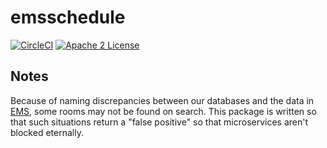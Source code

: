 # emsschedule
[![CircleCI](https://img.shields.io/circleci/project/byuoitav/emsschedule.svg)](https://circleci.com/gh/byuoitav/emsschedule) [![Apache 2 License](https://img.shields.io/hexpm/l/plug.svg)](https://raw.githubusercontent.com/byuoitav/emsschedule/master/LICENSE)

## Notes
Because of naming discrepancies between our databases and the data in [EMS](https://emsweb.byu.edu/VirtualEMS/BrowseForSpace.aspx), some rooms may not be found on search. This package is written so that such situations return a "false positive" so that microservices aren't blocked eternally.

